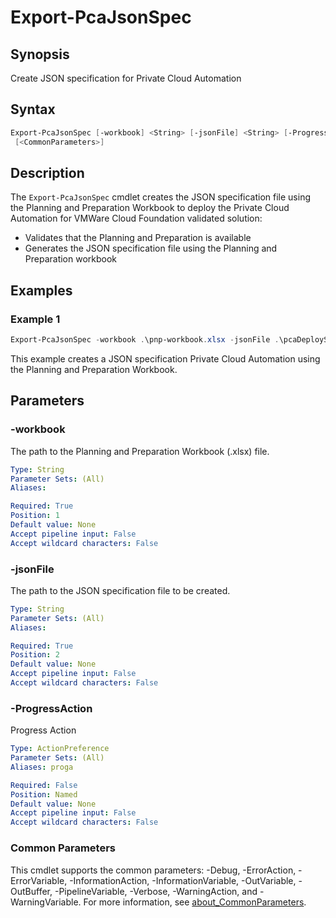 # Export-PcaJsonSpec

## Synopsis

Create JSON specification for Private Cloud Automation

## Syntax

```powershell
Export-PcaJsonSpec [-workbook] <String> [-jsonFile] <String> [-ProgressAction <ActionPreference>]
 [<CommonParameters>]
```

## Description

The `Export-PcaJsonSpec` cmdlet creates the JSON specification file using the Planning and Preparation Workbook
to deploy the Private Cloud Automation for VMWare Cloud Foundation validated solution:

- Validates that the Planning and Preparation is available
- Generates the JSON specification file using the Planning and Preparation workbook

## Examples

### Example 1

```powershell
Export-PcaJsonSpec -workbook .\pnp-workbook.xlsx -jsonFile .\pcaDeploySpec.json
```

This example creates a JSON specification Private Cloud Automation using the Planning and Preparation Workbook.

## Parameters

### -workbook

The path to the Planning and Preparation Workbook (.xlsx) file.

```yaml
Type: String
Parameter Sets: (All)
Aliases:

Required: True
Position: 1
Default value: None
Accept pipeline input: False
Accept wildcard characters: False
```

### -jsonFile

The path to the JSON specification file to be created.

```yaml
Type: String
Parameter Sets: (All)
Aliases:

Required: True
Position: 2
Default value: None
Accept pipeline input: False
Accept wildcard characters: False
```

### -ProgressAction

Progress Action

```yaml
Type: ActionPreference
Parameter Sets: (All)
Aliases: proga

Required: False
Position: Named
Default value: None
Accept pipeline input: False
Accept wildcard characters: False
```

### Common Parameters

This cmdlet supports the common parameters: -Debug, -ErrorAction, -ErrorVariable, -InformationAction, -InformationVariable, -OutVariable, -OutBuffer, -PipelineVariable, -Verbose, -WarningAction, and -WarningVariable. For more information, see [about_CommonParameters](http://go.microsoft.com/fwlink/?LinkID=113216).
